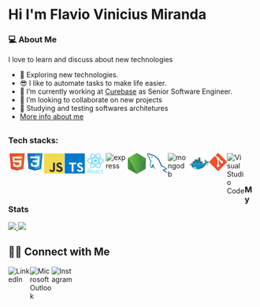 # Hi I'm Flavio Vinicius Miranda


### 💻 About Me 

I love to learn and discuss about new technologies
- 🤔 Exploring new technologies.
- 😎 I like to automate tasks to make life easier.
- 🔭 I’m currently working at <a href="https://github.com/curebase">Curebase</a> as Senior Software Engineer.
- 👯 I’m looking to collaborate on new projects
- 📖 Studying and testing softwares architetures
- <a href="https://vinniimiranda.com.br" >More info about me</a>



##

### Tech stacks:

<img align="left" alt="html5" width="36px" src="https://raw.githubusercontent.com/devicons/devicon/9c6bfdb9783cdfe1018666ed76adcfd3eab6fad6/icons/html5/html5-original.svg" alt="html5" />
<img align="left" alt="css3" width="36px" src="https://raw.githubusercontent.com/devicons/devicon/9c6bfdb9783cdfe1018666ed76adcfd3eab6fad6/icons/css3/css3-original.svg" />

<img align="left" alt="javascript" width="42px" src="https://raw.githubusercontent.com/devicons/devicon/9c6bfdb9783cdfe1018666ed76adcfd3eab6fad6/icons/javascript/javascript-original.svg" />
<img align="left" alt="typescript" width="42px" src="https://raw.githubusercontent.com/devicons/devicon/9c6bfdb9783cdfe1018666ed76adcfd3eab6fad6/icons/typescript/typescript-original.svg" />
<img align="left" alt="react" width="42px" src="https://raw.githubusercontent.com/devicons/devicon/9c6bfdb9783cdfe1018666ed76adcfd3eab6fad6/icons/react/react-original-wordmark.svg" />
<img align="left" alt="express" width="42px" src="https://raw.githubusercontent.com/dustin100/dustin100/master/assests/express-original.svg" />
<img align="left" alt="nodejs" width="42px" src="https://raw.githubusercontent.com/devicons/devicon/9c6bfdb9783cdfe1018666ed76adcfd3eab6fad6/icons/nodejs/nodejs-original.svg"/>
<img align="left" alt="mysql" width="42px" src="https://raw.githubusercontent.com/devicons/devicon/9c6bfdb9783cdfe1018666ed76adcfd3eab6fad6/icons/mysql/mysql-original.svg" />
<img align="left" alt="mongodb" width="42px" src="https://raw.githubusercontent.com/dustin100/dustin100/master/assests/mongodb-original.svg" />
<img align="left" alt="docker" width="42px" src="https://raw.githubusercontent.com/devicons/devicon/9c6bfdb9783cdfe1018666ed76adcfd3eab6fad6/icons/docker/docker-original.svg" />


<img align="left" alt="Git" width="36px" src="https://raw.githubusercontent.com/devicons/devicon/9c6bfdb9783cdfe1018666ed76adcfd3eab6fad6/icons/git/git-original.svg" />

<img align="left" alt="Visual Studio Code" width="36px" src="https://upload.wikimedia.org/wikipedia/commons/thumb/9/9a/Visual_Studio_Code_1.35_icon.svg/512px-Visual_Studio_Code_1.35_icon.svg.png" />

<br />
<br />

## 


### My Stats

<p>
<a href="https://github.com/vinniimiranda">
  <img height="180em" src="https://github-readme-stats.vercel.app/api?username=vinniimiranda&show_icons=true&theme=radical" />
  <img height="180em" src="https://github-readme-stats-eight-theta.vercel.app/api/top-langs/?username=vinniimiranda&theme=radical&layout=compact" />
</a>
</p>

##  🤝🏻 Connect with Me

<p>
<a href="https://www.linkedin.com/in/flavio-vinicius-miranda-b8718b80"/><img align="left" alt="LinkedIn" width="44px" src="https://www.flaticon.com/svg/static/icons/svg/174/174857.svg"/></a>
<a href="mailto:flaviovmiranda@hotmail.com"><img align="left" alt="Microsoft Outlook" width="44px" src="https://www.flaticon.com/svg/static/icons/svg/732/732223.svg"/></a>

<a href="https://www.instagram.com/vinnimirandabr"><img align="left" alt="Instagram" width="44px" src="https://www.flaticon.com/svg/static/icons/svg/1384/1384063.svg"/></a>


<!-- - 🔭 I’m currently working on ...
- 🌱 I’m currently learning ...
- 👯 I’m looking to collaborate on ...
- 🤔 I’m looking for help with ...
- 💬 Ask me about ...
- 📫 How to reach me: ...
- 😄 Pronouns: ...
- ⚡ Fun fact: ...
-->
